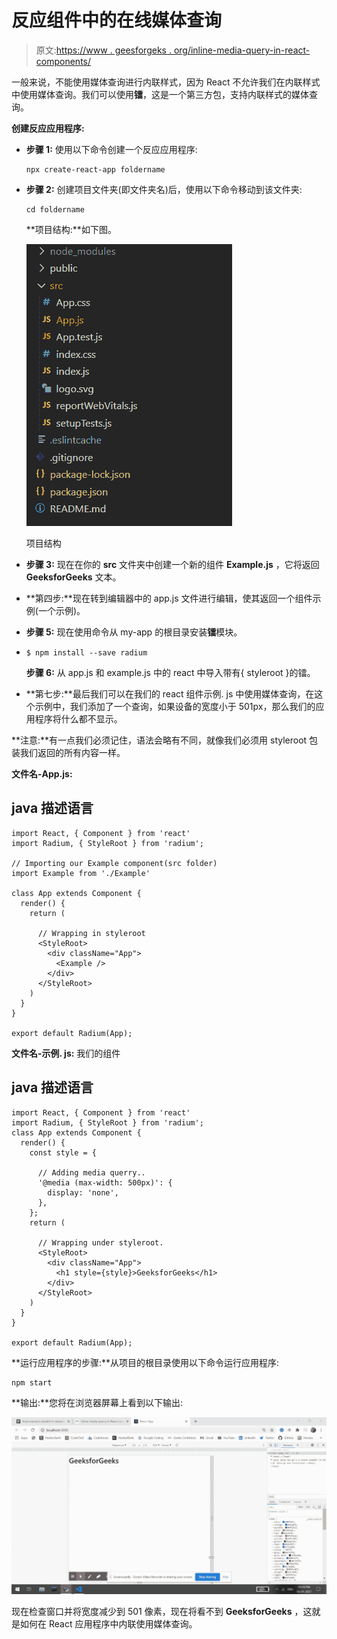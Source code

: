 # 反应组件中的在线媒体查询

> 原文:[https://www . geesforgeks . org/inline-media-query-in-react-components/](https://www.geeksforgeeks.org/inline-media-query-in-react-components/)

一般来说，不能使用媒体查询进行内联样式，因为 React 不允许我们在内联样式中使用媒体查询。我们可以使用**镭**，这是一个第三方包，支持内联样式的媒体查询。

**创建反应应用程序:**

*   **步骤 1:** 使用以下命令创建一个反应应用程序:

    ```
    npx create-react-app foldername
    ```

*   **步骤 2:** 创建项目文件夹(即文件夹名)后，使用以下命令移动到该文件夹:

    ```
    cd foldername
    ```

    **项目结构:**如下图。

    ![](img/f04ae0d8b722a9fff0bd9bd138b29c23.png)

    项目结构

*   **步骤 3:** 现在在你的 **src** 文件夹中创建一个新的组件 **Example.js** ，它将返回 **GeeksforGeeks** 文本。

*   **第四步:**现在转到编辑器中的 app.js 文件进行编辑，使其返回一个组件示例(一个示例)。

*   **步骤 5:** 现在使用命令从 my-app 的根目录安装**镭**模块。

*   ```
    $ npm install --save radium
    ```

    **步骤 6:** 从 app.js 和 example.js 中的 react 中导入带有{ styleroot }的镭。

*   **第七步:**最后我们可以在我们的 react 组件示例. js 中使用媒体查询，在这个示例中，我们添加了一个查询，如果设备的宽度小于 501px，那么我们的应用程序将什么都不显示。

**注意:**有一点我们必须记住，语法会略有不同，就像我们必须用 styleroot 包装我们返回的所有内容一样。

**文件名-App.js:**

## java 描述语言

```
import React, { Component } from 'react'
import Radium, { StyleRoot } from 'radium';

// Importing our Example component(src folder)
import Example from './Example'

class App extends Component {
  render() {
    return (

      // Wrapping in styleroot
      <StyleRoot>
        <div className="App">
          <Example />
        </div>
      </StyleRoot>
    )
  }
}

export default Radium(App);
```

**文件名-示例. js:** 我们的组件

## java 描述语言

```
import React, { Component } from 'react'
import Radium, { StyleRoot } from 'radium';
class App extends Component {
  render() {
    const style = {

      // Adding media querry..
      '@media (max-width: 500px)': {
        display: 'none',
      },
    };
    return (

      // Wrapping under styleroot.
      <StyleRoot>
        <div className="App">
          <h1 style={style}>GeeksforGeeks</h1>
        </div>
      </StyleRoot>
    )
  }
}

export default Radium(App);
```

**运行应用程序的步骤:**从项目的根目录使用以下命令运行应用程序:

```
npm start
```

**输出:**您将在浏览器屏幕上看到以下输出:

![](img/d52ce9c60490b32edaa6b007d4f9cf7d.png)

现在检查窗口并将宽度减少到 501 像素，现在将看不到 **GeeksforGeeks** ，这就是如何在 React 应用程序中内联使用媒体查询。
